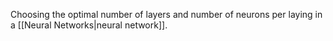 Choosing the optimal number of layers and number of neurons per laying in a [[Neural Networks|neural network]]. 